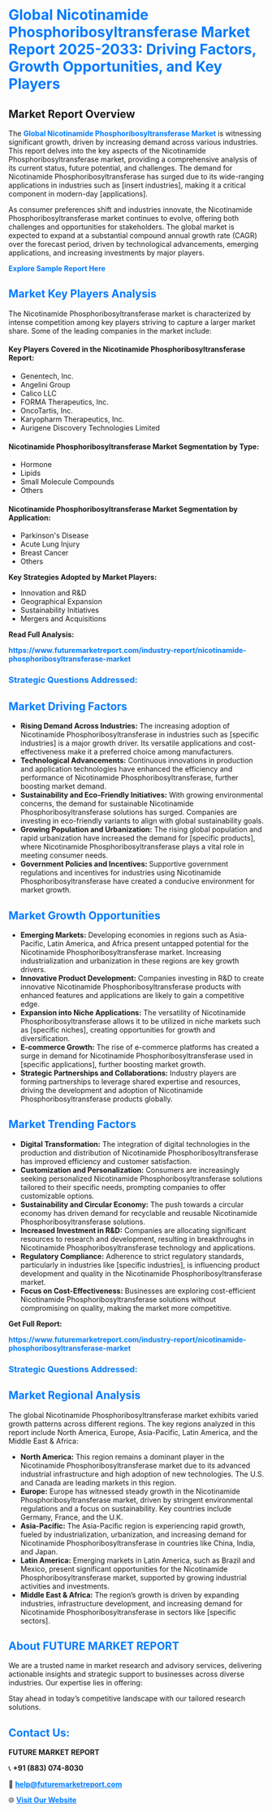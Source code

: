 <h1 style="color: #007BFF;">Global Nicotinamide Phosphoribosyltransferase Market Report 2025-2033: Driving Factors, Growth Opportunities, and Key Players</h1>

<section id="overview">
<h2>Market Report Overview</h2>
<p>The <a href="https://www.futuremarketreport.com/industry-report/nicotinamide-phosphoribosyltransferase-market" style="color: #007BFF; text-decoration: none;"><strong>Global Nicotinamide Phosphoribosyltransferase Market</strong></a> is witnessing significant growth, driven by increasing demand across various industries. This report delves into the key aspects of the Nicotinamide Phosphoribosyltransferase market, providing a comprehensive analysis of its current status, future potential, and challenges. The demand for Nicotinamide Phosphoribosyltransferase has surged due to its wide-ranging applications in industries such as [insert industries], making it a critical component in modern-day [applications].</p>
<p>As consumer preferences shift and industries innovate, the Nicotinamide Phosphoribosyltransferase market continues to evolve, offering both challenges and opportunities for stakeholders. The global market is expected to expand at a substantial compound annual growth rate (CAGR) over the forecast period, driven by technological advancements, emerging applications, and increasing investments by major players.</p>
</section>

<section id="overview">
<p><a href="https://www.futuremarketreport.com/request-sample/reportId=54707" style="color: #007BFF; text-decoration: none;"><strong>Explore Sample Report Here</strong></a></p>
</section>

<section id="key-players">
<h2 style="color: #007BFF;">Market Key Players Analysis</h2>
<p>The Nicotinamide Phosphoribosyltransferase market is characterized by intense competition among key players striving to capture a larger market share. Some of the leading companies in the market include:</p>
<h4>Key Players Covered in the Nicotinamide Phosphoribosyltransferase Report:</h4>
<ul><li>Genentech, Inc.</li><li>Angelini Group</li><li>Calico LLC</li><li>FORMA Therapeutics, Inc.</li><li>OncoTartis, Inc.</li><li>Karyopharm Therapeutics, Inc.</li><li>Aurigene Discovery Technologies Limited</li></ul>
<h4>Nicotinamide Phosphoribosyltransferase Market Segmentation by Type:</h4>
<ul><li>Hormone</li><li>Lipids</li><li>Small Molecule Compounds</li><li>Others</li></ul>

<h4>Nicotinamide Phosphoribosyltransferase Market Segmentation by Application:</h4>
<ul><li>Parkinson&#039;s Disease</li><li>Acute Lung Injury</li><li>Breast Cancer</li><li>Others</li></ul>
<p><strong>Key Strategies Adopted by Market Players:</strong></p>
<ul>
<li>Innovation and R&D</li>
<li>Geographical Expansion</li>
<li>Sustainability Initiatives</li>
<li>Mergers and Acquisitions</li>
</ul>
</section>

<section>
<p><strong>Read Full Analysis: </strong></p><a href="https://www.futuremarketreport.com/industry-report/nicotinamide-phosphoribosyltransferase-market" style="color: #007BFF; text-decoration: none;"><strong>https://www.futuremarketreport.com/industry-report/nicotinamide-phosphoribosyltransferase-market</strong></a>
<h3 style="color: #007BFF;">Strategic Questions Addressed:</h3>
</section>

<section id="driving-factors">
<h2 style="color: #007BFF;">Market Driving Factors</h2>
<ul>
<li><strong>Rising Demand Across Industries:</strong> The increasing adoption of Nicotinamide Phosphoribosyltransferase in industries such as [specific industries] is a major growth driver. Its versatile applications and cost-effectiveness make it a preferred choice among manufacturers.</li>
<li><strong>Technological Advancements:</strong> Continuous innovations in production and application technologies have enhanced the efficiency and performance of Nicotinamide Phosphoribosyltransferase, further boosting market demand.</li>
<li><strong>Sustainability and Eco-Friendly Initiatives:</strong> With growing environmental concerns, the demand for sustainable Nicotinamide Phosphoribosyltransferase solutions has surged. Companies are investing in eco-friendly variants to align with global sustainability goals.</li>
<li><strong>Growing Population and Urbanization:</strong> The rising global population and rapid urbanization have increased the demand for [specific products], where Nicotinamide Phosphoribosyltransferase plays a vital role in meeting consumer needs.</li>
<li><strong>Government Policies and Incentives:</strong> Supportive government regulations and incentives for industries using Nicotinamide Phosphoribosyltransferase have created a conducive environment for market growth.</li>
</ul>
</section>

<section id="growth-opportunities">
<h2 style="color: #007BFF;">Market Growth Opportunities</h2>
<ul>
<li><strong>Emerging Markets:</strong> Developing economies in regions such as Asia-Pacific, Latin America, and Africa present untapped potential for the Nicotinamide Phosphoribosyltransferase market. Increasing industrialization and urbanization in these regions are key growth drivers.</li>
<li><strong>Innovative Product Development:</strong> Companies investing in R&D to create innovative Nicotinamide Phosphoribosyltransferase products with enhanced features and applications are likely to gain a competitive edge.</li>
<li><strong>Expansion into Niche Applications:</strong> The versatility of Nicotinamide Phosphoribosyltransferase allows it to be utilized in niche markets such as [specific niches], creating opportunities for growth and diversification.</li>
<li><strong>E-commerce Growth:</strong> The rise of e-commerce platforms has created a surge in demand for Nicotinamide Phosphoribosyltransferase used in [specific applications], further boosting market growth.</li>
<li><strong>Strategic Partnerships and Collaborations:</strong> Industry players are forming partnerships to leverage shared expertise and resources, driving the development and adoption of Nicotinamide Phosphoribosyltransferase products globally.</li>
</ul>
</section>

<section id="trending-factors">
<h2 style="color: #007BFF;">Market Trending Factors</h2>
<ul>
<li><strong>Digital Transformation:</strong> The integration of digital technologies in the production and distribution of Nicotinamide Phosphoribosyltransferase has improved efficiency and customer satisfaction.</li>
<li><strong>Customization and Personalization:</strong> Consumers are increasingly seeking personalized Nicotinamide Phosphoribosyltransferase solutions tailored to their specific needs, prompting companies to offer customizable options.</li>
<li><strong>Sustainability and Circular Economy:</strong> The push towards a circular economy has driven demand for recyclable and reusable Nicotinamide Phosphoribosyltransferase solutions.</li>
<li><strong>Increased Investment in R&D:</strong> Companies are allocating significant resources to research and development, resulting in breakthroughs in Nicotinamide Phosphoribosyltransferase technology and applications.</li>
<li><strong>Regulatory Compliance:</strong> Adherence to strict regulatory standards, particularly in industries like [specific industries], is influencing product development and quality in the Nicotinamide Phosphoribosyltransferase market.</li>
<li><strong>Focus on Cost-Effectiveness:</strong> Businesses are exploring cost-efficient Nicotinamide Phosphoribosyltransferase solutions without compromising on quality, making the market more competitive.</li>
</ul>
</section>

<section>
<p><strong>Get Full Report: </strong></p><a href="https://www.futuremarketreport.com/industry-report/nicotinamide-phosphoribosyltransferase-market" style="color: #007BFF; text-decoration: none;"><strong>https://www.futuremarketreport.com/industry-report/nicotinamide-phosphoribosyltransferase-market</strong></a>
<h3 style="color: #007BFF;">Strategic Questions Addressed:</h3>
</section>


<section id="regional-analysis">
<h2 style="color: #007BFF;">Market Regional Analysis</h2>
<p>The global Nicotinamide Phosphoribosyltransferase market exhibits varied growth patterns across different regions. The key regions analyzed in this report include North America, Europe, Asia-Pacific, Latin America, and the Middle East & Africa:</p>
<ul>
<li><strong>North America:</strong> This region remains a dominant player in the Nicotinamide Phosphoribosyltransferase market due to its advanced industrial infrastructure and high adoption of new technologies. The U.S. and Canada are leading markets in this region.</li>
<li><strong>Europe:</strong> Europe has witnessed steady growth in the Nicotinamide Phosphoribosyltransferase market, driven by stringent environmental regulations and a focus on sustainability. Key countries include Germany, France, and the U.K.</li>
<li><strong>Asia-Pacific:</strong> The Asia-Pacific region is experiencing rapid growth, fueled by industrialization, urbanization, and increasing demand for Nicotinamide Phosphoribosyltransferase in countries like China, India, and Japan.</li>
<li><strong>Latin America:</strong> Emerging markets in Latin America, such as Brazil and Mexico, present significant opportunities for the Nicotinamide Phosphoribosyltransferase market, supported by growing industrial activities and investments.</li>
<li><strong>Middle East & Africa:</strong> The region’s growth is driven by expanding industries, infrastructure development, and increasing demand for Nicotinamide Phosphoribosyltransferase in sectors like [specific sectors].</li>
</ul>
</section>

<footer>
<h2 style="color: #007BFF;">About FUTURE MARKET REPORT</h2>
<p>We are a trusted name in market research and advisory services, delivering actionable insights and strategic support to businesses across diverse industries. Our expertise lies in offering:</p>

<p>Stay ahead in today’s competitive landscape with our tailored research solutions.</p>

<h2 style="color: #007BFF;">Contact Us:</h2>
<p><strong>FUTURE MARKET REPORT</strong></p>
<p>📞 <strong>+91 (883) 074-8030</strong></p>
<p>📧 <strong><a href="mailto:help@futuremarketreport.com" style="color: #007BFF;">help@futuremarketreport.com</a></strong></p>
<p>🌐 <strong><a href="https://www.futuremarketreport.com/" style="color: #007BFF;">Visit Our Website</a></strong></p>
</footer>
